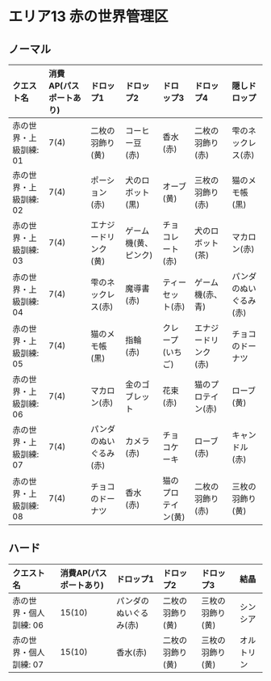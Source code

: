 # エリア13 赤の世界管理区

## ノーマル

|クエスト名|消費AP(パスポートあり)|ドロップ1|ドロップ2|ドロップ3|ドロップ4|隠しドロップ|
|:--|:--|:--|:--|:--|:--|:--|
|赤の世界・上級訓練: 01|7(4)|二枚の羽飾り(黄)|コーヒー豆(赤)|香水(赤)|二枚の羽飾り(赤)|雫のネックレス(赤)|
|赤の世界・上級訓練: 02|7(4)|ポーション(赤)|犬のロボット(黒)|オーブ(黄)|三枚の羽飾り(赤)|猫のメモ帳(黒)|
|赤の世界・上級訓練: 03|7(4)|エナジードリンク(黄)|ゲーム機(黄、ピンク)|チョコレート(赤)|犬のロボット(茶)|マカロン(赤)|
|赤の世界・上級訓練: 04|7(4)|雫のネックレス(赤)|魔導書(赤)|ティーセット(赤)|ゲーム機(赤、青)|パンダのぬいぐるみ(赤)|
|赤の世界・上級訓練: 05|7(4)|猫のメモ帳(黒)|指輪(赤)|クレープ(いちご)|エナジードリンク(赤)|チョコのドーナツ|
|赤の世界・上級訓練: 06|7(4)|マカロン(赤)|金のゴブレット|花束(赤)|猫のプロテイン(赤)|ローブ(黄)|
|赤の世界・上級訓練: 07|7(4)|パンダのぬいぐるみ(赤)|カメラ(赤)|チョコケーキ|ローブ(赤)|キャンドル(赤)|
|赤の世界・上級訓練: 08|7(4)|チョコのドーナツ|香水(赤)|猫のプロテイン(黄)|二枚の羽飾り(赤)|三枚の羽飾り(黄)|

## ハード

|クエスト名|消費AP(パスポートあり)|ドロップ1|ドロップ2|ドロップ3|結晶|
|:--|:--|:--|:--|:--|:--|
|赤の世界・個人訓練: 06|15(10)|パンダのぬいぐるみ(赤)|二枚の羽飾り(黄)|三枚の羽飾り(黄)|シンシア|
|赤の世界・個人訓練: 07|15(10)|香水(赤)|二枚の羽飾り(黄)|三枚の羽飾り(黄)|オルトリン|